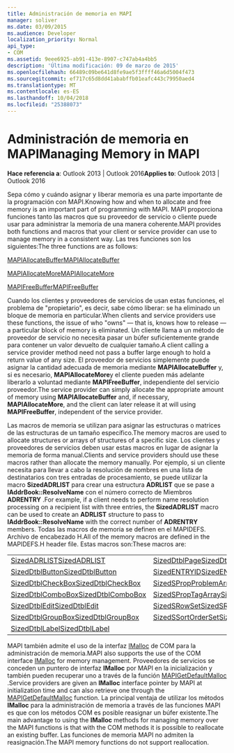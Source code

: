 ```yaml
---
title: Administración de memoria en MAPI
manager: soliver
ms.date: 03/09/2015
ms.audience: Developer
localization_priority: Normal
api_type:
- COM
ms.assetid: 9eee6925-ab91-413e-8907-c747ab4a4bb5
description: 'Última modificación: 09 de marzo de 2015'
ms.openlocfilehash: 66489c09be641d8fe9ae5f3ffff46a6d5004f473
ms.sourcegitcommit: ef717c65d8dd41ababffb01eafc443c79950aed4
ms.translationtype: MT
ms.contentlocale: es-ES
ms.lasthandoff: 10/04/2018
ms.locfileid: "25388073"
---
```

# <a name="managing-memory-in-mapi"></a><span data-ttu-id="f92d8-103">Administración de memoria en MAPI</span><span class="sxs-lookup"><span data-stu-id="f92d8-103">Managing Memory in MAPI</span></span>

  
  
<span data-ttu-id="f92d8-104">**Hace referencia a**: Outlook 2013 | Outlook 2016</span><span class="sxs-lookup"><span data-stu-id="f92d8-104">**Applies to**: Outlook 2013 | Outlook 2016</span></span> 
  
<span data-ttu-id="f92d8-105">Sepa cómo y cuándo asignar y liberar memoria es una parte importante de la programación con MAPI.</span><span class="sxs-lookup"><span data-stu-id="f92d8-105">Knowing how and when to allocate and free memory is an important part of programming with MAPI.</span></span> <span data-ttu-id="f92d8-106">MAPI proporciona funciones tanto las macros que su proveedor de servicio o cliente puede usar para administrar la memoria de una manera coherente.</span><span class="sxs-lookup"><span data-stu-id="f92d8-106">MAPI provides both functions and macros that your client or service provider can use to manage memory in a consistent way.</span></span> <span data-ttu-id="f92d8-107">Las tres funciones son los siguientes:</span><span class="sxs-lookup"><span data-stu-id="f92d8-107">The three functions are as follows:</span></span>
  
[<span data-ttu-id="f92d8-108">MAPIAllocateBuffer</span><span class="sxs-lookup"><span data-stu-id="f92d8-108">MAPIAllocateBuffer</span></span>](mapiallocatebuffer.md)
  
[<span data-ttu-id="f92d8-109">MAPIAllocateMore</span><span class="sxs-lookup"><span data-stu-id="f92d8-109">MAPIAllocateMore</span></span>](mapiallocatemore.md)
  
[<span data-ttu-id="f92d8-110">MAPIFreeBuffer</span><span class="sxs-lookup"><span data-stu-id="f92d8-110">MAPIFreeBuffer</span></span>](mapifreebuffer.md)
  
<span data-ttu-id="f92d8-111">Cuando los clientes y proveedores de servicios de usan estas funciones, el problema de "propietario", es decir, sabe cómo liberar: se ha eliminado un bloque de memoria en particular.</span><span class="sxs-lookup"><span data-stu-id="f92d8-111">When clients and service providers use these functions, the issue of who "owns" — that is, knows how to release — a particular block of memory is eliminated.</span></span> <span data-ttu-id="f92d8-112">Un cliente llama a un método de proveedor de servicio no necesita pasar un búfer suficientemente grande para contener un valor devuelto de cualquier tamaño.</span><span class="sxs-lookup"><span data-stu-id="f92d8-112">A client calling a service provider method need not pass a buffer large enough to hold a return value of any size.</span></span> <span data-ttu-id="f92d8-113">El proveedor de servicios simplemente puede asignar la cantidad adecuada de memoria mediante **MAPIAllocateBuffer** y, si es necesario, **MAPIAllocateMore**y el cliente pueden más adelante liberarlo a voluntad mediante **MAPIFreeBuffer**, independiente del servicio proveedor.</span><span class="sxs-lookup"><span data-stu-id="f92d8-113">The service provider can simply allocate the appropriate amount of memory using **MAPIAllocateBuffer** and, if necessary, **MAPIAllocateMore**, and the client can later release it at will using **MAPIFreeBuffer**, independent of the service provider.</span></span> 
  
<span data-ttu-id="f92d8-114">Las macros de memoria se utilizan para asignar las estructuras o matrices de las estructuras de un tamaño específico.</span><span class="sxs-lookup"><span data-stu-id="f92d8-114">The memory macros are used to allocate structures or arrays of structures of a specific size.</span></span> <span data-ttu-id="f92d8-115">Los clientes y proveedores de servicios deben usar estas macros en lugar de asignar la memoria de forma manual.</span><span class="sxs-lookup"><span data-stu-id="f92d8-115">Clients and service providers should use these macros rather than allocate the memory manually.</span></span> <span data-ttu-id="f92d8-116">Por ejemplo, si un cliente necesita para llevar a cabo la resolución de nombres en una lista de destinatarios con tres entradas de procesamiento, se puede utilizar la macro **SizedADRLIST** para crear una estructura **ADRLIST** que se pase a **IAddrBook::ResolveName** con el número correcto de Miembros **ADRENTRY** .</span><span class="sxs-lookup"><span data-stu-id="f92d8-116">For example, if a client needs to perform name resolution processing on a recipient list with three entries, the **SizedADRLIST** macro can be used to create an **ADRLIST** structure to pass to **IAddrBook::ResolveName** with the correct number of **ADRENTRY** members.</span></span> <span data-ttu-id="f92d8-117">Todas las macros de memoria se definen en el MAPIDEFS. Archivo de encabezado H.</span><span class="sxs-lookup"><span data-stu-id="f92d8-117">All of the memory macros are defined in the MAPIDEFS.H header file.</span></span> <span data-ttu-id="f92d8-118">Estas macros son:</span><span class="sxs-lookup"><span data-stu-id="f92d8-118">These macros are:</span></span> 
  
|||
|:-----|:-----|
|[<span data-ttu-id="f92d8-119">SizedADRLIST</span><span class="sxs-lookup"><span data-stu-id="f92d8-119">SizedADRLIST</span></span>](sizedadrlist.md) <br/> |[<span data-ttu-id="f92d8-120">SizedDtblPage</span><span class="sxs-lookup"><span data-stu-id="f92d8-120">SizedDtblPage</span></span>](sizeddtblpage.md) <br/> |
|[<span data-ttu-id="f92d8-121">SizedDtblButton</span><span class="sxs-lookup"><span data-stu-id="f92d8-121">SizedDtblButton</span></span>](sizeddtblbutton.md) <br/> |[<span data-ttu-id="f92d8-122">SizedENTRYID</span><span class="sxs-lookup"><span data-stu-id="f92d8-122">SizedENTRYID</span></span>](sizedentryid.md) <br/> |
|[<span data-ttu-id="f92d8-123">SizedDtblCheckBox</span><span class="sxs-lookup"><span data-stu-id="f92d8-123">SizedDtblCheckBox</span></span>](sizeddtblcheckbox.md) <br/> |[<span data-ttu-id="f92d8-124">SizedSPropProblemArray</span><span class="sxs-lookup"><span data-stu-id="f92d8-124">SizedSPropProblemArray</span></span>](sizedspropproblemarray.md) <br/> |
|[<span data-ttu-id="f92d8-125">SizedDtblComboBox</span><span class="sxs-lookup"><span data-stu-id="f92d8-125">SizedDtblComboBox</span></span>](sizeddtblcombobox.md) <br/> |[<span data-ttu-id="f92d8-126">SizedSPropTagArray</span><span class="sxs-lookup"><span data-stu-id="f92d8-126">SizedSPropTagArray</span></span>](sizedsproptagarray.md) <br/> |
|[<span data-ttu-id="f92d8-127">SizedDtblEdit</span><span class="sxs-lookup"><span data-stu-id="f92d8-127">SizedDtblEdit</span></span>](sizeddtbledit.md) <br/> |[<span data-ttu-id="f92d8-128">SizedSRowSet</span><span class="sxs-lookup"><span data-stu-id="f92d8-128">SizedSRowSet</span></span>](sizedsrowset.md) <br/> |
|[<span data-ttu-id="f92d8-129">SizedDtblGroupBox</span><span class="sxs-lookup"><span data-stu-id="f92d8-129">SizedDtblGroupBox</span></span>](sizeddtblgroupbox.md) <br/> |[<span data-ttu-id="f92d8-130">SizedSSortOrderSet</span><span class="sxs-lookup"><span data-stu-id="f92d8-130">SizedSSortOrderSet</span></span>](sizedssortorderset.md) <br/> |
|[<span data-ttu-id="f92d8-131">SizedDtblLabel</span><span class="sxs-lookup"><span data-stu-id="f92d8-131">SizedDtblLabel</span></span>](sizeddtbllabel.md) <br/> | <br/> |
   
<span data-ttu-id="f92d8-132">MAPI también admite el uso de la interfaz [IMalloc](https://msdn.microsoft.com/library/ms678425%28VS.85%29.aspx) de COM para la administración de memoria.</span><span class="sxs-lookup"><span data-stu-id="f92d8-132">MAPI also supports the use of the COM interface [IMalloc](https://msdn.microsoft.com/library/ms678425%28VS.85%29.aspx) for memory management.</span></span> <span data-ttu-id="f92d8-133">Proveedores de servicios se conceden un puntero de interfaz **IMalloc** por MAPI en la inicialización y también pueden recuperar uno a través de la función [MAPIGetDefaultMalloc](mapigetdefaultmalloc.md) .</span><span class="sxs-lookup"><span data-stu-id="f92d8-133">Service providers are given an **IMalloc** interface pointer by MAPI at initialization time and can also retrieve one through the [MAPIGetDefaultMalloc](mapigetdefaultmalloc.md) function.</span></span> <span data-ttu-id="f92d8-134">La principal ventaja de utilizar los métodos **IMalloc** para la administración de memoria a través de las funciones MAPI es que con los métodos COM es posible reasignar un búfer existente.</span><span class="sxs-lookup"><span data-stu-id="f92d8-134">The main advantage to using the **IMalloc** methods for managing memory over the MAPI functions is that with the COM methods it is possible to reallocate an existing buffer.</span></span> <span data-ttu-id="f92d8-135">Las funciones de memoria MAPI no admiten la reasignación.</span><span class="sxs-lookup"><span data-stu-id="f92d8-135">The MAPI memory functions do not support reallocation.</span></span> 
  

